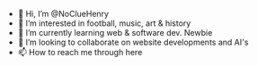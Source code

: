 - 👋 Hi, I’m @NoClueHenry
- 👀 I’m interested in football, music, art & history
- 🌱 I’m currently learning web & software dev. Newbie
- 💞️ I’m looking to collaborate on website developments and AI's
- 📫 How to reach me through here

<!---
NoClueHenry/NoClueHenry is a ✨ special ✨ repository because its `README.md` (this file) appears on your GitHub profile.
You can click the Preview link to take a look at your changes.
--->
